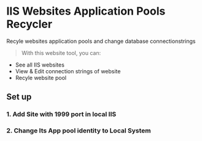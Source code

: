# IIS Websites Application Pools Recycler
Recyle websites application pools and change database connectionstrings

> With this website tool, you can:

-  See all IIS websites
-  View & Edit connection strings of website
-  Recyle website pool

## Set up 

### 1. Add Site with 1999 port in local IIS
### 2. Change Its App pool identity to Local System


